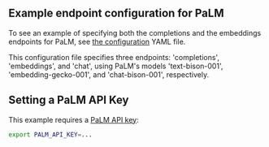 ## Example endpoint configuration for PaLM

To see an example of specifying both the completions and the embeddings endpoints for PaLM, see [the configuration](config.yaml) YAML file.

This configuration file specifies three endpoints: 'completions', 'embeddings', and 'chat', using PaLM's models 'text-bison-001', 'embedding-gecko-001', and 'chat-bison-001', respectively.

## Setting a PaLM API Key

This example requires a [PaLM API key](https://developers.generativeai.google/tutorials/setup):

```sh
export PALM_API_KEY=...
```
